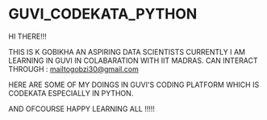# GUVI_CODEKATA_PYTHON

HI THERE!!! 

THIS IS K GOBIKHA 
AN ASPIRING DATA SCIENTISTS
CURRENTLY I AM LEARNING IN GUVI IN COLABARATION WITH IIT MADRAS.
CAN INTERACT THROUGH : mailtogobzi30@gmail.com

HERE ARE SOME OF MY DOINGS IN GUVI'S CODING PLATFORM WHICH IS CODEKATA ESPECIALLY IN PYTHON.

AND OFCOURSE HAPPY LEARNING ALL !!!!!
